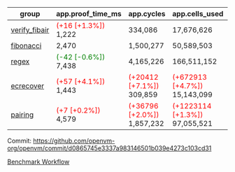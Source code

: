| group | app.proof_time_ms | app.cycles | app.cells_used | leaf.proof_time_ms | leaf.cycles | leaf.cells_used |
| -- | -- | -- | -- | -- | -- | -- |
| [verify_fibair](https://github.com/openvm-org/openvm/blob/benchmark-results/benchmarks-pr/1670/verify_fibair-d0865745e3337a983146501b039e4273c103cd31.md) |<span style='color: red'>(+16 [+1.3%])</span> 1,222 |  334,086 |  17,676,626 |- | - | - |
| [fibonacci](https://github.com/openvm-org/openvm/blob/benchmark-results/benchmarks-pr/1670/fibonacci-d0865745e3337a983146501b039e4273c103cd31.md) | 2,470 |  1,500,277 |  50,589,503 |- | - | - |
| [regex](https://github.com/openvm-org/openvm/blob/benchmark-results/benchmarks-pr/1670/regex-d0865745e3337a983146501b039e4273c103cd31.md) |<span style='color: green'>(-42 [-0.6%])</span> 7,438 |  4,165,226 |  166,511,152 |- | - | - |
| [ecrecover](https://github.com/openvm-org/openvm/blob/benchmark-results/benchmarks-pr/1670/ecrecover-d0865745e3337a983146501b039e4273c103cd31.md) |<span style='color: red'>(+57 [+4.1%])</span> 1,443 | <span style='color: red'>(+20412 [+7.1%])</span> 309,859 | <span style='color: red'>(+672913 [+4.7%])</span> 15,143,099 |- | - | - |
| [pairing](https://github.com/openvm-org/openvm/blob/benchmark-results/benchmarks-pr/1670/pairing-d0865745e3337a983146501b039e4273c103cd31.md) |<span style='color: red'>(+7 [+0.2%])</span> 4,579 | <span style='color: red'>(+36796 [+2.0%])</span> 1,857,232 | <span style='color: red'>(+1223114 [+1.3%])</span> 97,055,521 |- | - | - |


Commit: https://github.com/openvm-org/openvm/commit/d0865745e3337a983146501b039e4273c103cd31

[Benchmark Workflow](https://github.com/openvm-org/openvm/actions/runs/15170029446)
